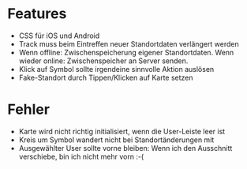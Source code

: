 Features
========

 * CSS für iOS und Android
 * Track muss beim Eintreffen neuer Standortdaten verlängert werden
 * Wenn offline: Zwischenspeicherung eigener Standortdaten. Wenn wieder online: Zwischenspeicher an Server senden.
 * Klick auf Symbol sollte irgendeine sinnvolle Aktion auslösen
 * Fake-Standort durch Tippen/Klicken auf Karte setzen

Fehler
======
 
 * Karte wird nicht richtig initialisiert, wenn die User-Leiste leer ist
 * Kreis um Symbol wandert nicht bei Standortänderungen mit
 * Ausgewählter User sollte vorne bleiben: Wenn ich den Ausschnitt verschiebe, bin ich nicht mehr vorn :-(

